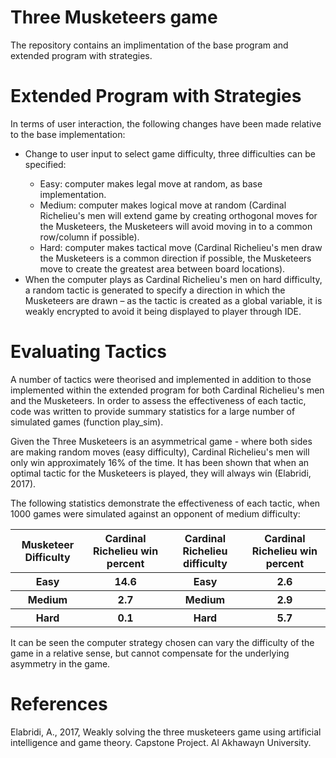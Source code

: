 <html>
    <h1>Three Musketeers game</h1>
    <p>The repository contains an implimentation of the base program and extended program with strategies.</p>
    <h1>Extended Program with Strategies</h1>
    <p>In terms of user interaction, the following changes have been made relative to the base implementation:</p>
    <ul>
      <li> Change to user input to select game difficulty, three difficulties can be specified:</li>
      <ul>
          <li> Easy: computer makes legal move at random, as base implementation.</li>
          <li> Medium: computer makes logical move at random (Cardinal Richelieu's men will extend game by creating orthogonal moves for the Musketeers, the Musketeers will avoid moving in to a common row/column if possible).</li>
          <li>Hard: computer makes tactical move (Cardinal Richelieu's men draw the Musketeers is a common direction if possible, the Musketeers move to create the greatest area between board locations).</li>
      </ul>
      <li>When the computer plays as Cardinal Richelieu's men on hard difficulty, a random tactic is generated to specify a direction in which the Musketeers are drawn –  as the tactic is created as a global variable, it is weakly encrypted to avoid it being displayed to player through IDE.</li>
    </ul>
    <h1>Evaluating Tactics</h1>
    <p>A number of tactics were theorised and implemented in addition to those implemented within the extended program for both Cardinal Richelieu's men and the Musketeers. In order to assess the effectiveness of each tactic, code was written to provide summary statistics for a large number of simulated games (function play_sim).</p>
    <p>Given the Three Musketeers is an asymmetrical game - where both sides are making random moves (easy difficulty), Cardinal Richelieu's men will only win approximately 16% of the time. It has been shown that when an optimal tactic for the Musketeers is played, they will always win (Elabridi, 2017).</p>
    <p>The following statistics demonstrate the effectiveness of each tactic, when 1000 games were simulated against an opponent of medium difficulty:</p>
    <table>
  <tr>
    <th>Musketeer Difficulty</th>
    <th>Cardinal Richelieu win percent</th> 
    <th>Cardinal Richelieu difficulty</th>
    <th>Cardinal Richelieu win percent</th> 
  </tr>
  <tr>
    <th>Easy</th>
    <th>14.6</th> 
    <th>Easy</th>
    <th>2.6</th> 
  </tr>
  <tr>
    <th>Medium</th>
    <th>2.7</th> 
    <th>Medium</th>
    <th>2.9</th> 
  </tr>
    <tr>
    <th>Hard</th>
    <th>0.1</th> 
    <th>Hard</th>
    <th>5.7</th> 
  </tr>
</table>
    <p>It can be seen the computer strategy chosen can vary the difficulty of the game in a relative sense, but cannot compensate for the underlying asymmetry in the game.</p>
    <h1>References</h1>
    <p>Elabridi, A., 2017, Weakly solving the three musketeers game using artificial intelligence and game theory. Capstone Project. Al Akhawayn University.</p>
 </html>
